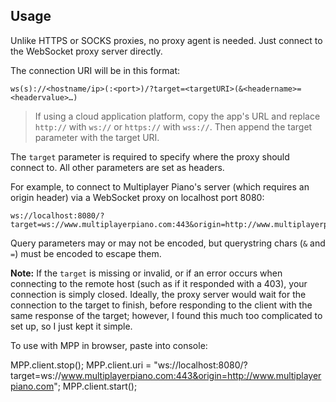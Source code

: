 ## Usage

Unlike HTTPS or SOCKS proxies, no proxy agent is needed. Just connect to the WebSocket proxy server directly.

The connection URI will be in this format:
```
ws(s)://<hostname/ip>(:<port>)/?target=<targetURI>(&<headername>=<headervalue>…)
```

> If using a cloud application platform, copy the app's URL and replace `http://` with `ws://` or `https://` with `wss://`. Then append the target parameter with the target URI.

The `target` parameter is required to specify where the proxy should connect to. All other parameters are set as headers.

For example, to connect to Multiplayer Piano's server (which requires an origin header) via a WebSocket proxy on localhost port 8080:
```
ws://localhost:8080/?target=ws://www.multiplayerpiano.com:443&origin=http://www.multiplayerpiano.com
```

Query parameters may or may not be encoded, but querystring chars (`&` and `=`) must be encoded to escape them.

**Note:** If the `target` is missing or invalid, or if an error occurs when connecting to the remote host (such as if it responded with a 403), your connection is simply closed. Ideally, the proxy server would wait for the connection to the target to finish, before responding to the client with the same response of the target; however, I found this much too complicated to set up, so I just kept it simple.

To use with MPP in browser, paste into console:

MPP.client.stop();
MPP.client.uri = "ws://localhost:8080/?target=ws://www.multiplayerpiano.com:443&origin=http://www.multiplayerpiano.com";
MPP.client.start();
